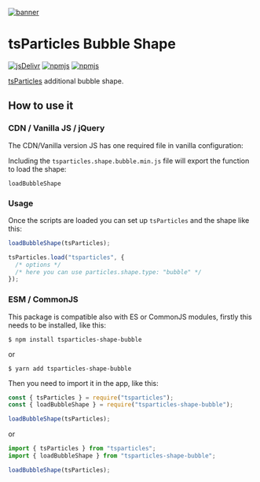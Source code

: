 [![banner](https://particles.js.org/images/banner3.png)](https://particles.js.org)

# tsParticles Bubble Shape

[![jsDelivr](https://data.jsdelivr.com/v1/package/npm/tsparticles-shape-bubble/badge)](https://www.jsdelivr.com/package/npm/tsparticles-shape-bubble)
[![npmjs](https://badge.fury.io/js/tsparticles-shape-bubble.svg)](https://www.npmjs.com/package/tsparticles-shape-bubble)
[![npmjs](https://img.shields.io/npm/dt/tsparticles-shape-bubble)](https://www.npmjs.com/package/tsparticles-shape-bubble)

[tsParticles](https://github.com/matteobruni/tsparticles) additional bubble shape.

## How to use it

### CDN / Vanilla JS / jQuery

The CDN/Vanilla version JS has one required file in vanilla configuration:

Including the `tsparticles.shape.bubble.min.js` file will export the function to load the shape:

```
loadBubbleShape
```

### Usage

Once the scripts are loaded you can set up `tsParticles` and the shape like this:

```javascript
loadBubbleShape(tsParticles);

tsParticles.load("tsparticles", {
  /* options */
  /* here you can use particles.shape.type: "bubble" */
});
```

### ESM / CommonJS

This package is compatible also with ES or CommonJS modules, firstly this needs to be installed, like this:

```shell
$ npm install tsparticles-shape-bubble
```

or

```shell
$ yarn add tsparticles-shape-bubble
```

Then you need to import it in the app, like this:

```javascript
const { tsParticles } = require("tsparticles");
const { loadBubbleShape } = require("tsparticles-shape-bubble");

loadBubbleShape(tsParticles);
```

or

```javascript
import { tsParticles } from "tsparticles";
import { loadBubbleShape } from "tsparticles-shape-bubble";

loadBubbleShape(tsParticles);
```
